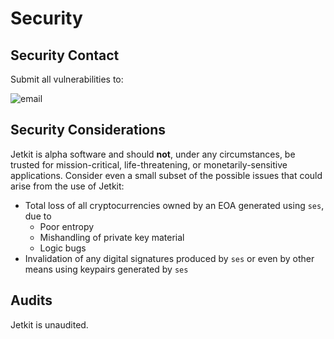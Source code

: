 # Security #

## Security Contact ##

Submit all vulnerabilities to:

![email](https://jmcph4.dev/assets/images/email.png)

## Security Considerations ##

Jetkit is alpha software and should **not**, under any circumstances, be trusted for mission-critical, life-threatening, or monetarily-sensitive applications. Consider even a small subset of the possible issues that could arise from the use of Jetkit:

 - Total loss of all cryptocurrencies owned by an EOA generated using `ses`, due to
    - Poor entropy
    - Mishandling of private key material
    - Logic bugs
 - Invalidation of any digital signatures produced by `ses` or even by other means using keypairs generated by `ses`

## Audits ##

Jetkit is unaudited.

